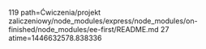 119 path=Ćwiczenia/projekt zaliczeniowy/node_modules/express/node_modules/on-finished/node_modules/ee-first/README.md
27 atime=1446632578.838336
